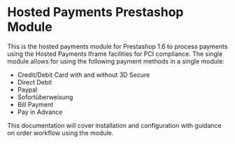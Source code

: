 Hosted Payments Prestashop Module
=================================

This is the hosted payments module for Prestashop 1.6 to process payments using the Hosted Payments Iframe facilities for PCI compliance.
The single module allows for using the following payment methods in a single module:

* Credit/Debit Card with and without 3D Secure
* Direct Debit
* Paypal
* Sofortüberweisung
* Bill Payment
* Pay in Advance

This documentation will cover installation and configuration with guidance on order workflow using the module.